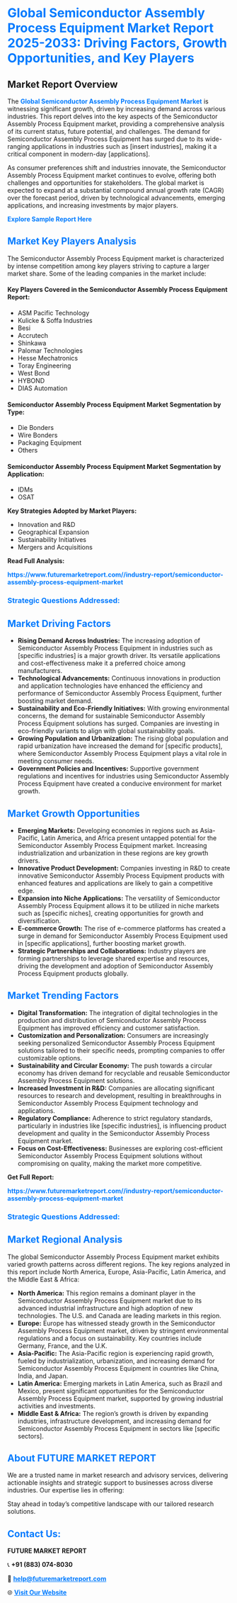 <h1 style="color: #007BFF;">Global Semiconductor Assembly Process Equipment Market Report 2025-2033: Driving Factors, Growth Opportunities, and Key Players</h1>

<section id="overview">
<h2>Market Report Overview</h2>
<p>The <a href="https://www.futuremarketreport.com//industry-report/semiconductor-assembly-process-equipment-market" style="color: #007BFF; text-decoration: none;"><strong>Global Semiconductor Assembly Process Equipment Market</strong></a> is witnessing significant growth, driven by increasing demand across various industries. This report delves into the key aspects of the Semiconductor Assembly Process Equipment market, providing a comprehensive analysis of its current status, future potential, and challenges. The demand for Semiconductor Assembly Process Equipment has surged due to its wide-ranging applications in industries such as [insert industries], making it a critical component in modern-day [applications].</p>
<p>As consumer preferences shift and industries innovate, the Semiconductor Assembly Process Equipment market continues to evolve, offering both challenges and opportunities for stakeholders. The global market is expected to expand at a substantial compound annual growth rate (CAGR) over the forecast period, driven by technological advancements, emerging applications, and increasing investments by major players.</p>
</section>

<section id="overview">
<p><a href="https://www.futuremarketreport.com//request-sample/reportId=46558" style="color: #007BFF; text-decoration: none;"><strong>Explore Sample Report Here</strong></a></p>
</section>

<section id="key-players">
<h2 style="color: #007BFF;">Market Key Players Analysis</h2>
<p>The Semiconductor Assembly Process Equipment market is characterized by intense competition among key players striving to capture a larger market share. Some of the leading companies in the market include:</p>
<h4>Key Players Covered in the Semiconductor Assembly Process Equipment Report:</h4>
<ul><li>ASM Pacific Technology</li><li>Kulicke &amp; Soffa Industries</li><li>Besi</li><li>Accrutech</li><li>Shinkawa</li><li>Palomar Technologies</li><li>Hesse Mechatronics</li><li>Toray Engineering</li><li>West Bond</li><li>HYBOND</li><li>DIAS Automation</li></ul>
<h4>Semiconductor Assembly Process Equipment Market Segmentation by Type:</h4>
<ul><li>Die Bonders</li><li>Wire Bonders</li><li>Packaging Equipment</li><li>Others</li></ul>

<h4>Semiconductor Assembly Process Equipment Market Segmentation by Application:</h4>
<ul><li>IDMs</li><li>OSAT</li></ul>
<p><strong>Key Strategies Adopted by Market Players:</strong></p>
<ul>
<li>Innovation and R&D</li>
<li>Geographical Expansion</li>
<li>Sustainability Initiatives</li>
<li>Mergers and Acquisitions</li>
</ul>
</section>

<section>
<p><strong>Read Full Analysis: </strong></p><a href="https://www.futuremarketreport.com//industry-report/semiconductor-assembly-process-equipment-market" style="color: #007BFF; text-decoration: none;"><strong>https://www.futuremarketreport.com//industry-report/semiconductor-assembly-process-equipment-market</strong></a>
<h3 style="color: #007BFF;">Strategic Questions Addressed:</h3>
</section>

<section id="driving-factors">
<h2 style="color: #007BFF;">Market Driving Factors</h2>
<ul>
<li><strong>Rising Demand Across Industries:</strong> The increasing adoption of Semiconductor Assembly Process Equipment in industries such as [specific industries] is a major growth driver. Its versatile applications and cost-effectiveness make it a preferred choice among manufacturers.</li>
<li><strong>Technological Advancements:</strong> Continuous innovations in production and application technologies have enhanced the efficiency and performance of Semiconductor Assembly Process Equipment, further boosting market demand.</li>
<li><strong>Sustainability and Eco-Friendly Initiatives:</strong> With growing environmental concerns, the demand for sustainable Semiconductor Assembly Process Equipment solutions has surged. Companies are investing in eco-friendly variants to align with global sustainability goals.</li>
<li><strong>Growing Population and Urbanization:</strong> The rising global population and rapid urbanization have increased the demand for [specific products], where Semiconductor Assembly Process Equipment plays a vital role in meeting consumer needs.</li>
<li><strong>Government Policies and Incentives:</strong> Supportive government regulations and incentives for industries using Semiconductor Assembly Process Equipment have created a conducive environment for market growth.</li>
</ul>
</section>

<section id="growth-opportunities">
<h2 style="color: #007BFF;">Market Growth Opportunities</h2>
<ul>
<li><strong>Emerging Markets:</strong> Developing economies in regions such as Asia-Pacific, Latin America, and Africa present untapped potential for the Semiconductor Assembly Process Equipment market. Increasing industrialization and urbanization in these regions are key growth drivers.</li>
<li><strong>Innovative Product Development:</strong> Companies investing in R&D to create innovative Semiconductor Assembly Process Equipment products with enhanced features and applications are likely to gain a competitive edge.</li>
<li><strong>Expansion into Niche Applications:</strong> The versatility of Semiconductor Assembly Process Equipment allows it to be utilized in niche markets such as [specific niches], creating opportunities for growth and diversification.</li>
<li><strong>E-commerce Growth:</strong> The rise of e-commerce platforms has created a surge in demand for Semiconductor Assembly Process Equipment used in [specific applications], further boosting market growth.</li>
<li><strong>Strategic Partnerships and Collaborations:</strong> Industry players are forming partnerships to leverage shared expertise and resources, driving the development and adoption of Semiconductor Assembly Process Equipment products globally.</li>
</ul>
</section>

<section id="trending-factors">
<h2 style="color: #007BFF;">Market Trending Factors</h2>
<ul>
<li><strong>Digital Transformation:</strong> The integration of digital technologies in the production and distribution of Semiconductor Assembly Process Equipment has improved efficiency and customer satisfaction.</li>
<li><strong>Customization and Personalization:</strong> Consumers are increasingly seeking personalized Semiconductor Assembly Process Equipment solutions tailored to their specific needs, prompting companies to offer customizable options.</li>
<li><strong>Sustainability and Circular Economy:</strong> The push towards a circular economy has driven demand for recyclable and reusable Semiconductor Assembly Process Equipment solutions.</li>
<li><strong>Increased Investment in R&D:</strong> Companies are allocating significant resources to research and development, resulting in breakthroughs in Semiconductor Assembly Process Equipment technology and applications.</li>
<li><strong>Regulatory Compliance:</strong> Adherence to strict regulatory standards, particularly in industries like [specific industries], is influencing product development and quality in the Semiconductor Assembly Process Equipment market.</li>
<li><strong>Focus on Cost-Effectiveness:</strong> Businesses are exploring cost-efficient Semiconductor Assembly Process Equipment solutions without compromising on quality, making the market more competitive.</li>
</ul>
</section>

<section>
<p><strong>Get Full Report: </strong></p><a href="https://www.futuremarketreport.com//industry-report/semiconductor-assembly-process-equipment-market" style="color: #007BFF; text-decoration: none;"><strong>https://www.futuremarketreport.com//industry-report/semiconductor-assembly-process-equipment-market</strong></a>
<h3 style="color: #007BFF;">Strategic Questions Addressed:</h3>
</section>


<section id="regional-analysis">
<h2 style="color: #007BFF;">Market Regional Analysis</h2>
<p>The global Semiconductor Assembly Process Equipment market exhibits varied growth patterns across different regions. The key regions analyzed in this report include North America, Europe, Asia-Pacific, Latin America, and the Middle East & Africa:</p>
<ul>
<li><strong>North America:</strong> This region remains a dominant player in the Semiconductor Assembly Process Equipment market due to its advanced industrial infrastructure and high adoption of new technologies. The U.S. and Canada are leading markets in this region.</li>
<li><strong>Europe:</strong> Europe has witnessed steady growth in the Semiconductor Assembly Process Equipment market, driven by stringent environmental regulations and a focus on sustainability. Key countries include Germany, France, and the U.K.</li>
<li><strong>Asia-Pacific:</strong> The Asia-Pacific region is experiencing rapid growth, fueled by industrialization, urbanization, and increasing demand for Semiconductor Assembly Process Equipment in countries like China, India, and Japan.</li>
<li><strong>Latin America:</strong> Emerging markets in Latin America, such as Brazil and Mexico, present significant opportunities for the Semiconductor Assembly Process Equipment market, supported by growing industrial activities and investments.</li>
<li><strong>Middle East & Africa:</strong> The region’s growth is driven by expanding industries, infrastructure development, and increasing demand for Semiconductor Assembly Process Equipment in sectors like [specific sectors].</li>
</ul>
</section>

<footer>
<h2 style="color: #007BFF;">About FUTURE MARKET REPORT</h2>
<p>We are a trusted name in market research and advisory services, delivering actionable insights and strategic support to businesses across diverse industries. Our expertise lies in offering:</p>

<p>Stay ahead in today’s competitive landscape with our tailored research solutions.</p>

<h2 style="color: #007BFF;">Contact Us:</h2>
<p><strong>FUTURE MARKET REPORT</strong></p>
<p>📞 <strong>+91 (883) 074-8030</strong></p>
<p>📧 <strong><a href="mailto:help@futuremarketreport.com" style="color: #007BFF;">help@futuremarketreport.com</a></strong></p>
<p>🌐 <strong><a href="https://www.futuremarketreport.com/" style="color: #007BFF;">Visit Our Website</a></strong></p>
</footer>